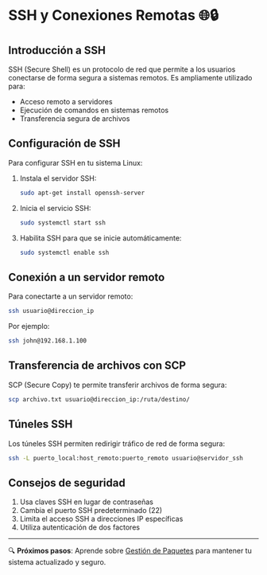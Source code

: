 # SSH y Conexiones Remotas 🌐🔒

## Introducción a SSH

SSH (Secure Shell) es un protocolo de red que permite a los usuarios conectarse de forma segura a sistemas remotos. Es ampliamente utilizado para:

- Acceso remoto a servidores
- Ejecución de comandos en sistemas remotos
- Transferencia segura de archivos

## Configuración de SSH

Para configurar SSH en tu sistema Linux:

1. Instala el servidor SSH:
   ```bash
   sudo apt-get install openssh-server
   ```

2. Inicia el servicio SSH:
   ```bash
   sudo systemctl start ssh
   ```

3. Habilita SSH para que se inicie automáticamente:
   ```bash
   sudo systemctl enable ssh
   ```

## Conexión a un servidor remoto

Para conectarte a un servidor remoto:

```bash
ssh usuario@direccion_ip
```

Por ejemplo:
```bash
ssh john@192.168.1.100
```

## Transferencia de archivos con SCP

SCP (Secure Copy) te permite transferir archivos de forma segura:

```bash
scp archivo.txt usuario@direccion_ip:/ruta/destino/
```

## Túneles SSH

Los túneles SSH permiten redirigir tráfico de red de forma segura:

```bash
ssh -L puerto_local:host_remoto:puerto_remoto usuario@servidor_ssh
```

## Consejos de seguridad

1. Usa claves SSH en lugar de contraseñas
2. Cambia el puerto SSH predeterminado (22)
3. Limita el acceso SSH a direcciones IP específicas
4. Utiliza autenticación de dos factores

---

🔍 **Próximos pasos**: Aprende sobre [Gestión de Paquetes](9-Gestion%20de%20Paquetes.md) para mantener tu sistema actualizado y seguro.
